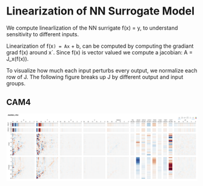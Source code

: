 # Linearization of NN Surrogate Model

We compute linearlization of the NN surrigate f(x) = y, to understand sensitivity to different inputs.

Linearization of f(x`) = Ax` + b, can be computed by computing the gradiant grad f(x) around x`. Since f(x) is vector valued we compute a jacobian: A = J_x(f(x)). 

To visualize how much each input perturbs every output, we normalize each row of J. The following figure breaks up J by different output and input groups.

## CAM4
[![](jacobian.png)](jacobian.html)